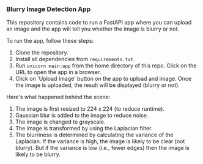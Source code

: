 ### Blurry Image Detection App

This repository contains code to run a FastAPI app where you can upload an image and the app will tell you whether the image is blurry or not.

To run the app, follow these steps:

1. Clone the repository.
2. Install all dependencies from `requirements.txt`.
3. Run `uvicorn main:app` from the home directory of this repo. Click on the URL to open the app in a browser.
4. Click on 'Upload Image' button on the app to upload and image. Once the image is uploaded, the result will be displayed (blurry or not).

Here's what happened behind the scene:

1. The image is first resized to 224 x 224 (to reduce runtime).
2. Gaussian blur is added to the image to reduce noise.
3. The image is changed to grayscale.
4. The image is transformed by using the Laplacian filter.
5. The blurriness is determined by calculating the variance of the Laplacian. If the variance is high, the image is likely to be clear (not blurry). But if the variance is low (i.e., fewer edges) then the image is likely to be blurry.
